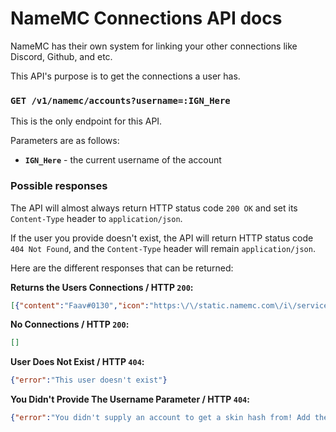 # NameMC Connections API docs
NameMC has their own system for linking your other connections like Discord, Github, and etc.

This API's purpose is to get the connections a user has.

### `GET /v1/namemc/accounts?username=:IGN_Here`
This is the only endpoint for this API.

Parameters are as follows:
- **`IGN_Here`** - the current username of the account

### Possible responses

The API will almost always return HTTP status code `200 OK` and set its `Content-Type` header to `application/json`.

If the user you provide doesn't exist, the API will return HTTP status code `404 Not Found`, and the `Content-Type` header will remain `application/json`.

Here are the different responses that can be returned:

**Returns the Users Connections / HTTP `200`:**
```json
[{"content":"Faav#0130","icon":"https:\/\/static.namemc.com\/i\/service\/discord.svg","title":"Discord"},{"icon":"https:\/\/static.namemc.com\/i\/service\/github.svg","title":"GitHub","url":"https:\/\/github.com\/FaavXD"},{"icon":"https:\/\/static.namemc.com\/i\/service\/reddit.svg","title":"Reddit","url":"https:\/\/www.reddit.com\/user\/FaavXD"},{"icon":"https:\/\/static.namemc.com\/i\/service\/steam.svg","title":"Steam","url":"https:\/\/steamcommunity.com\/id\/f4av"},{"icon":"https:\/\/static.namemc.com\/i\/service\/twitter.svg","title":"Twitter","url":"https:\/\/twitter.com\/FaavXD"},{"icon":"https:\/\/static.namemc.com\/i\/service\/youtube.svg","title":"YouTube","url":"https:\/\/www.youtube.com\/channel\/UCzG5jazKOD2n0jCSdraTzGA"}]
```

**No Connections / HTTP `200`:**
```json
[]
```

**User Does Not Exist / HTTP `404`:**
```json
{"error":"This user doesn't exist"}
```

**You Didn't Provide The Username Parameter / HTTP `404`:**
```json
{"error":"You didn't supply an account to get a skin hash from! Add the parameter ?username=IGN_HERE."}
```
